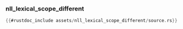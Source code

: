 ### nll_lexical_scope_different

```rust
{{#rustdoc_include assets/nll_lexical_scope_different/source.rs}}
```
<div class="flex-container vis_block" style="position:relative; margin-left:-75px; margin-right:-75px; display: flex;">
	<object type="image/svg+xml" class="nll_lexical_scope_different code_panel" data="assets/nll_lexical_scope_different/vis_code.svg"></object>
	<object type="image/svg+xml" class="nll_lexical_scope_different tl_panel" data="assets/nll_lexical_scope_different/vis_timeline.svg" style="width: auto;" onmouseenter="helpers('nll_lexical_scope_different')"></object>
</div>